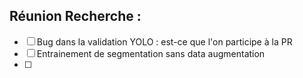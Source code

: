 ## Réunion Recherche :
- [ ] Bug dans la validation YOLO : est-ce que l'on participe à la PR
- [ ] Entrainement de segmentation sans data augmentation
- [ ] 